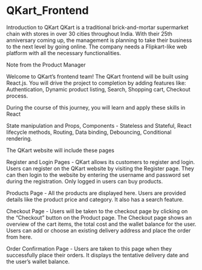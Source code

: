 # QKart_Frontend
Introduction to QKart
QKart is a traditional brick-and-mortar supermarket chain with stores in over 30 cities throughout India. With their 25th anniversary coming up, the management is planning to take their business to the next level by going online. The company needs a Flipkart-like web platform with all the necessary functionalities.

Note from the Product Manager

Welcome to QKart’s frontend team! The QKart frontend will be built using React.js. You will drive the project to completion by adding features like:
Authentication, Dynamic product listing, Search, Shopping cart, Checkout process.

During the course of this journey, you will learn and apply these skills in React

State manipulation and Props, Components - Stateless and Stateful, React lifecycle methods, Routing, Data binding, Debouncing, Conditional rendering.

The QKart website will include these pages

Register and Login Pages - QKart allows its customers to register and login.
Users can register on the QKart website by visiting the Register page.
They can then login to the website by entering the username and password set during the registration.
Only logged in users can buy products.

Products Page - All the products are displayed here.
Users are provided details like the product price and category.
It also has a search feature.

Checkout Page - Users will be taken to the checkout page by clicking on the “Checkout” button on the Product page.
The Checkout page shows an overview of the cart items, the total cost and the wallet balance for the user.
Users can add or choose an existing delivery address and place the order from here.

Order Confirmation Page - Users are taken to this page when they successfully place their orders. It displays the tentative delivery date and the user’s wallet balance.

